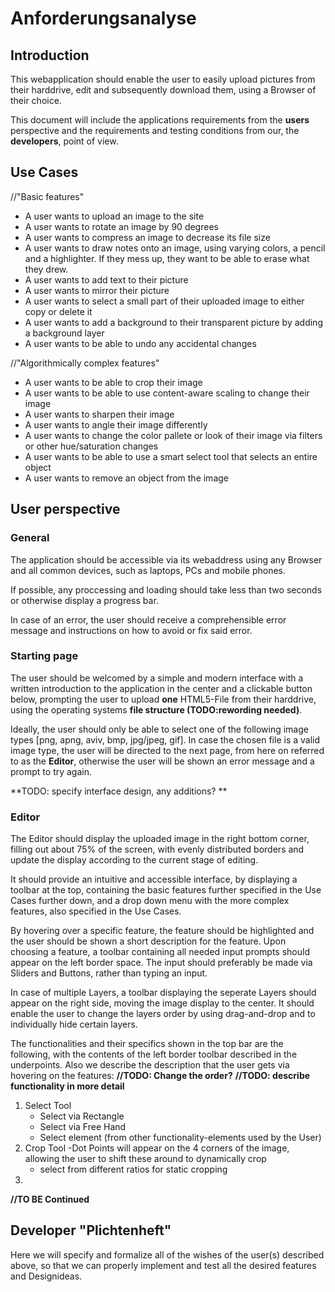 # Anforderungsanalyse

## Introduction
This webapplication should enable the user to easily upload pictures from their harddrive, edit and subsequently download them, using a Browser of their choice.

This document will include the applications requirements from the **users** perspective and the requirements and testing conditions from our, the **developers**, point of view. 

## Use Cases 
//"Basic features"
- A user wants to upload an image to the site
- A user wants to rotate an image by 90 degrees
- A user wants to compress an image to decrease its file size
- A user wants to draw notes onto an image, using varying colors, a pencil and a highlighter. If they mess up, they want to be able to erase what they drew.
- A user wants to add text to their picture
- A user wants to mirror their picture
- A user wants to select a small part of their uploaded image to either copy or delete it
- A user wants to add a background to their transparent picture by adding a background layer
- A user wants to be able to undo any accidental changes

//"Algorithmically complex features"
- A user wants to be able to crop their image
- A user wants to be able to use content-aware scaling to change their image
- A user wants to sharpen their image
- A user wants to angle their image differently
- A user wants to change the color pallete or look of their image via filters or other hue/saturation changes
- A user wants to be able to use a smart select tool that selects an entire object
- A user wants to remove an object from the image

## User perspective
### General
The application should be accessible via its webaddress using any Browser and all common devices, such as laptops, PCs and mobile phones.

If possible, any proccessing and loading should take less than two seconds or otherwise display a progress bar.

In case of an error, the user should receive a comprehensible error message and instructions on how to avoid or fix said error.

### Starting page

The user should be welcomed by a simple and modern interface with a written introduction to the application in the center and a clickable button below, prompting the user to upload **one** HTML5-File from their harddrive, using the operating systems **file structure (TODO:rewording needed)**.

Ideally, the user should only be able to select one of the following image types [png, apng, aviv, bmp, jpg/jpeg, gif].
In case the chosen file is a valid image type, the user will be directed to the next page, from here on referred to as the **Editor**, otherwise the user will be shown an error message and a prompt to try again.

**TODO: specify interface design, any additions? **

### Editor
The Editor should display the uploaded image in the right bottom corner, filling out about 75% of the screen, with evenly distributed borders and update the display according to the current stage of editing. 

It should provide an intuitive and accessible interface, by displaying a toolbar at the top, containing the basic features further specified in the Use Cases further down, and a drop down menu with the more complex features, also specified in the Use Cases.

By hovering over a specific feature, the feature should be highlighted and the user should be shown a short description for the feature.
Upon choosing a feature, a toolbar containing all needed input prompts should appear on the left border space. The input should preferably be made via Sliders and Buttons, rather than typing an input.

In case of multiple Layers, a toolbar displaying the seperate Layers should appear on the right side, moving the image display to the center. It should enable the user to change the layers order by using drag-and-drop and to individually hide certain layers.

The functionalities and their specifics shown in the top bar are the following, with the contents of the left border toolbar described in the underpoints.
Also we describe the description that the user gets via hovering on the features:
**//TODO: Change the order?**
**//TODO: describe functionality in more detail**
1. Select Tool
    * Select via Rectangle
    * Select via Free Hand
    * Select element (from other functionality-elements used by the User)
2. Crop Tool -Dot Points will appear on the 4 corners of the image, allowing the user to shift these around to dynamically crop
    * select from different ratios for static cropping
3. 

**//TO BE Continued**

## Developer "Plichtenheft"
Here we will specify and formalize all of the wishes of the user(s) described above, so that we can properly implement and test all the desired features and Designideas.
